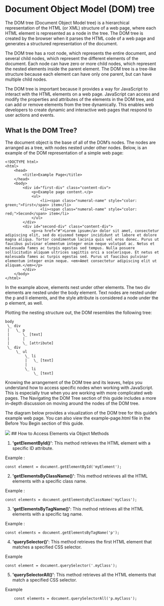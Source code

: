 # Document Object Model (DOM) tree

The DOM tree (Document Object Model tree) is a hierarchical representation of the HTML (or XML) structure of a web page, where each HTML element is represented as a node in the tree. The DOM tree is created by the browser when it parses the HTML code of a web page and generates a structured representation of the document.

The DOM tree has a root node, which represents the entire document, and several child nodes, which represent the different elements of the document. Each node can have zero or more child nodes, which represent the nested elements inside the parent element. The DOM tree is a tree-like structure because each element can have only one parent, but can have multiple child nodes.

The DOM tree is important because it provides a way for JavaScript to interact with the HTML elements on a web page. JavaScript can access and modify the properties and attributes of the elements in the DOM tree, and can add or remove elements from the tree dynamically. This enables web developers to create dynamic and interactive web pages that respond to user actions and events.

## What Is the DOM Tree?

The document object is the base of all of the DOM’s nodes. The nodes are arranged as a tree, with nodes nested under other nodes. Below, is an example of the DOM representation of a simple web page:

```
<!DOCTYPE html>
<html>
    <head>
        <title>Example Page</title>
    </head>
    <body>
        <div id="first-div" class="content-div">
            <p>Example page content.</p>
            <ul>
                <li><span class="numeral-name" style="color: green;">First</span> item</li>
                <li><span class="numeral-name" style="color: red;">Second</span> item</li>
            </ul>
        </div>
        <div id="second-div" class="content-div">
            <p><a href="#">Lorem ipsum</a> dolor sit amet, consectetur adipiscing elit, sed do eiusmod tempor incididunt ut labore et dolore magna aliqua. Tortor condimentum lacinia quis vel eros donec. Purus ut faucibus pulvinar elementum integer enim neque volutpat ac. Netus et malesuada fames ac turpis egestas sed tempus. Nulla posuere sollicitudin aliquam ultrices sagittis orci a scelerisque. Et netus et malesuada fames ac turpis egestas sed. Purus ut faucibus pulvinar elementum integer enim neque. <em>Amet consectetur adipiscing elit ut aliquam.</em></p>
        </div>
    </body>
</html>

```

In the example above, elements nest under other elements. The two div elements are nested under the body element. Text nodes are nested under the p and li elements, and the style attribute is considered a node under the p element, as well.

Plotting the nesting structure out, the DOM resembles the following tree:

```
body
 \_ div
 |   \_ p
 |      \_ [text]
 |      |
 |      \_ [attribute]
 \_ div
     \_ ul
         \_ li
         |   \_ [text]
         |
         \_ li
             \_ [text]
```

Knowing the arrangement of the DOM tree and its leaves, helps you understand how to access specific nodes when working with JavaScript. This is especially true when you are working with more complicated web pages. The Navigating the DOM Tree section of this guide includes a more in-depth discussion on moving around the nodes of the DOM tree.

The diagram below provides a visualization of the DOM tree for this guide’s example web page. You can also view the example-page.html file in the Before You Begin section of this guide.

<img src="https://www.linode.com/docs/guides/traversing-the-dom/dom-tree-example_huc1be129ee162561ad91a8ea0061e877c_45624_1388x0_resize_q71_bgfafafc_catmullrom_3.jpg"/>
## How to Access Elements via Object Methods

1. **'getElementById()'**: This method retrieves the HTML element with a specific ID attribute.

Example :

```
const element = document.getElementById('myElement');
```

2. **'getElementsByClassName()'**: This method retrieves all the HTML elements with a specific class name.

Example :

```
const elements = document.getElementsByClassName('myClass');
```

3. **'getElementsByTagName()'**: This method retrieves all the HTML elements with a specific tag name.

Example :

```
const elements = document.getElementsByTagName('p');
```

4. **'querySelector()'**: This method retrieves the first HTML element that matches a specified CSS selector.

Example

```
const element = document.querySelector('.myClass');
```

5. **'querySelectorAll()'**: This method retrieves all the HTML elements that match a specified CSS selector.

Example

```
    const elements = document.querySelectorAll('p.myClass');
```
